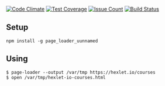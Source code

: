 [![Code Climate](https://codeclimate.com/github/Uunnamed/project-lvl3-s14/badges/gpa.svg)](https://codeclimate.com/github/Uunnamed/project-lvl3-s14)
[![Test Coverage](https://codeclimate.com/github/Uunnamed/project-lvl3-s14/badges/coverage.svg)](https://codeclimate.com/github/Uunnamed/project-lvl3-s14/coverage)
[![Issue Count](https://codeclimate.com/github/Uunnamed/project-lvl3-s14/badges/issue_count.svg)](https://codeclimate.com/github/Uunnamed/project-lvl3-s14)
[![Build Status](https://travis-ci.org/Uunnamed/project-lvl3-s14.svg?branch=master)](https://travis-ci.org/Uunnamed/project-lvl3-s14)

## Setup

```
npm install -g page_loader_uunnamed
```

## Using

```
$ page-loader --output /var/tmp https://hexlet.io/courses
$ open /var/tmp/hexlet-io-courses.html
```
